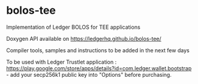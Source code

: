 # bolos-tee
Implementation of Ledger BOLOS for TEE applications

Doxygen API available on https://ledgerhq.github.io/bolos-tee/

Compiler tools, samples and instructions to be added in the next few days

To be used with Ledger Trustlet application : https://play.google.com/store/apps/details?id=com.ledger.wallet.bootstrap - add your secp256k1 public key into "Options" before purchasing.

    

